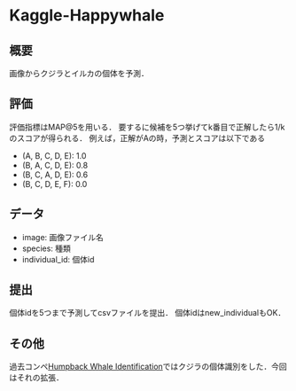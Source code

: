 # Kaggle-Happywhale

## 概要
画像からクジラとイルカの個体を予測．

## 評価
評価指標はMAP@5を用いる．
要するに候補を5つ挙げてk番目で正解したら1/kのスコアが得られる．
例えば，正解がAの時，予測とスコアは以下である
* (A, B, C, D, E): 1.0
* (B, A, C, D, E): 0.8
* (B, C, A, D, E): 0.6
* (B, C, D, E, F): 0.0

## データ
* image: 画像ファイル名
* species: 種類
* individual_id: 個体id

## 提出
個体idを5つまで予測してcsvファイルを提出．
個体idはnew_individualもOK．

## その他
過去コンペ[Humpback Whale Identification](https://www.kaggle.com/c/humpback-whale-identification/overview)ではクジラの個体識別をした．今回はそれの拡張．